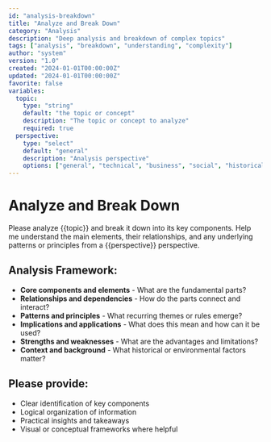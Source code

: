 ```yaml
---
id: "analysis-breakdown"
title: "Analyze and Break Down"
category: "Analysis"
description: "Deep analysis and breakdown of complex topics"
tags: ["analysis", "breakdown", "understanding", "complexity"]
author: "system"
version: "1.0"
created: "2024-01-01T00:00:00Z"
updated: "2024-01-01T00:00:00Z"
favorite: false
variables:
  topic:
    type: "string"
    default: "the topic or concept"
    description: "The topic or concept to analyze"
    required: true
  perspective:
    type: "select"
    default: "general"
    description: "Analysis perspective"
    options: ["general", "technical", "business", "social", "historical", "scientific", "philosophical"]
---
```


# Analyze and Break Down

Please analyze {{topic}} and break it down into its key components. Help me understand the main elements, their relationships, and any underlying patterns or principles from a {{perspective}} perspective.

## Analysis Framework:
- **Core components and elements** - What are the fundamental parts?
- **Relationships and dependencies** - How do the parts connect and interact?
- **Patterns and principles** - What recurring themes or rules emerge?
- **Implications and applications** - What does this mean and how can it be used?
- **Strengths and weaknesses** - What are the advantages and limitations?
- **Context and background** - What historical or environmental factors matter?

## Please provide:
- Clear identification of key components
- Logical organization of information
- Practical insights and takeaways
- Visual or conceptual frameworks where helpful 